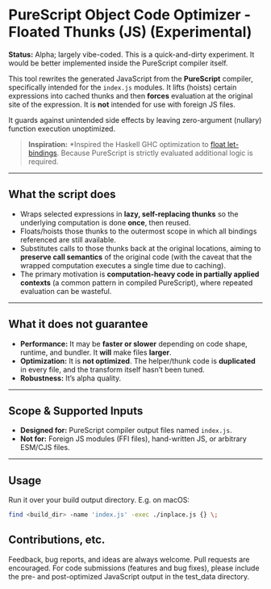 # PureScript Object Code Optimizer - Floated Thunks (JS) (Experimental)

**Status:** Alpha; largely vibe-coded. This is a quick-and-dirty experiment. It would be better implemented inside the PureScript compiler itself.

This tool rewrites the generated JavaScript from the **PureScript** compiler, specifically intended for the `index.js` modules. It lifts (hoists) certain expressions into cached thunks and then **forces** evaluation at the original site of the expression. It is **not** intended for use with foreign JS files.

It guards against unintended side effects by leaving zero-argument (nullary) function execution unoptimized.

> **Inspiration:** *Inspired the Haskell GHC optimization to [float let-bindings](https://downloads.haskell.org/ghc/9.12.2/docs/users_guide/using-optimisation.html). Because PureScript is strictly evaluated additional logic is required.


---

## What the script does

- Wraps selected expressions in **lazy, self-replacing thunks** so the underlying computation is done **once**, then reused.
- Floats/hoists those thunks to the outermost scope in which all bindings referenced are still available.
- Substitutes calls to those thunks back at the original locations, aiming to **preserve call semantics** of the original code (with the caveat that the wrapped computation executes a single time due to caching).
- The primary motivation is **computation-heavy code in partially applied contexts** (a common pattern in compiled PureScript), where repeated evaluation can be wasteful.

---

## What it does **not** guarantee

- **Performance:** It may be **faster or slower** depending on code shape, runtime, and bundler. It **will** make files **larger**.
- **Optimization:** It is **not optimized**. The helper/thunk code is **duplicated** in every file, and the transform itself hasn’t been tuned.
- **Robustness:** It’s alpha quality.

---

## Scope & Supported Inputs

- **Designed for:** PureScript compiler output files named `index.js`.
- **Not for:** Foreign JS modules (FFI files), hand-written JS, or arbitrary ESM/CJS files.

---

## Usage

Run it over your build output directory. E.g. on macOS:

```sh
find <build_dir> -name 'index.js' -exec ./inplace.js {} \;
```

## Contributions, etc.
Feedback, bug reports, and ideas are always welcome. Pull requests are encouraged.
For code submissions (features and bug fixes), please include the pre- and post-optimized JavaScript output in the test\_data directory.
